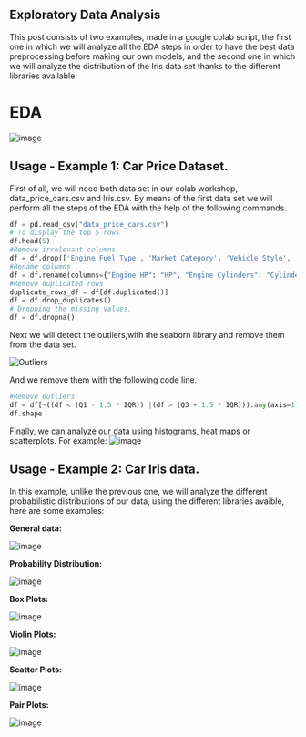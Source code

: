 ## Exploratory Data Analysis 
This post consists of two examples, made in a google colab script, the first one in which we will analyze all the EDA steps in order to have the best data preprocessing before making our own models, and the second one in which we will analyze the distribution of the Iris data set thanks to the different libraries available.
# EDA
![image](https://user-images.githubusercontent.com/115313115/203810145-818c904e-c8d5-4710-9a6b-b11a5bd0aed1.png)

## Usage - Example 1: Car Price Dataset.
First of all, we will need both data set in our colab workshop, data_price_cars.csv and Iris.csv. By means of the first data set we will perform all the steps of the EDA with the help of the following commands.

```python
df = pd.read_csv("data_price_cars.csv")
# To display the top 5 rows 
df.head(5) 
#Remove irrelevant columns 
df = df.drop(['Engine Fuel Type', 'Market Category', 'Vehicle Style', 'Popularity', 'Number of Doors', 'Vehicle Size'], axis=1)
#Rename columns
df = df.rename(columns={"Engine HP": "HP", "Engine Cylinders": "Cylinders", "Transmission Type": "Transmission", "Driven_Wheels": "Drive Mode","highway MPG": "MPG-H", "city mpg": "MPG-C", "MSRP": "Price" })
#Remove duplicated rows
duplicate_rows_df = df[df.duplicated()]
df = df.drop_duplicates()
# Dropping the missing values.
df = df.dropna()   
```

Next we will detect the outliers,with the seaborn library and remove them from the data set.

![Outliers](https://user-images.githubusercontent.com/115313115/204318788-f175133c-07c8-4e4d-9a77-41a64cd0961d.png)

And we remove them with the following code line.

```python
#Remove outliers
df = df[~((df < (Q1 - 1.5 * IQR)) |(df > (Q3 + 1.5 * IQR))).any(axis=1)]
df.shape
```

Finally, we can analyze our data using histograms, heat maps or scatterplots. For example:
![image](https://user-images.githubusercontent.com/115313115/204321471-c13048ca-f0e1-4bf1-8e2a-e65601fdd811.png)


## Usage - Example 2: Car Iris data.

In this example, unlike the previous one, we will analyze the different probabilistic distributions of our data, using the different libraries avaible, here are some examples:

**General data:**

![image](https://user-images.githubusercontent.com/115313115/204324769-2c5cd3e5-4e3d-46b8-8d2e-a863b8a24949.png)

**Probability Distribution:**

![image](https://user-images.githubusercontent.com/115313115/204328952-1c0f71a1-ec63-4671-8f23-6ede97beebc1.png)

**Box Plots:**

![image](https://user-images.githubusercontent.com/115313115/204328010-75fa9991-43e9-441b-8c44-16e14ec07852.png)

**Violin Plots:**

![image](https://user-images.githubusercontent.com/115313115/204328066-bfd31e3b-1309-4112-adf2-2b4f83be4580.png)

**Scatter Plots:**

![image](https://user-images.githubusercontent.com/115313115/204328172-9e21266e-de3d-4ebb-9655-37a4aafb5e57.png)

**Pair Plots:**

![image](https://user-images.githubusercontent.com/115313115/204328550-75c80771-3f81-45ef-9557-32b3fb921be9.png)
